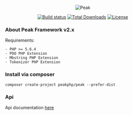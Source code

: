 <p align="center"><img src="http://francoislajoie.com/assets/img/peaklogo.jpg" alt="Peak"></p>
<p align="center">
<a href="https://travis-ci.org/peakphp/framework"><img src="https://travis-ci.org/peakphp/framework.svg" alt="Build status"></a>
<a href="https://packagist.org/packages/peakphp/framework"><img src="https://poser.pugx.org/peakphp/framework/downloads" alt="Total Downloads"></a>
<a href="https://packagist.org/packages/peakphp/framework"><img src="https://poser.pugx.org/peakphp/framework/license" alt="License"></a>
</p>

### About Peak Framework v2.x

Requirements:

    - PHP >= 5.6.4
    - PDO PHP Extension
    - Mbstring PHP Extension
    - Tokenizer PHP Extension

### Install via composer

```
composer create-project peakphp/peak --prefer-dist
```

### Api

Api documentation [here](http://api.peakframework.com)